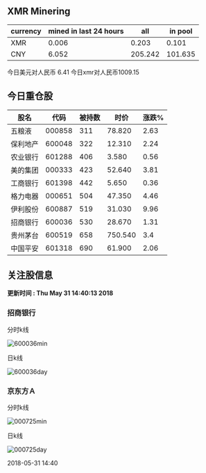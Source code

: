 ## XMR Minering

|currency|mined in last 24 hours|all|in pool|
|---|---|---|---|
|XMR|0.006|0.203|0.101|
|CNY|6.052|205.242|101.635|

今日美元对人民币 6.41	今日xmr对人民币1009.15


## 今日重仓股 

|股名|代码|被持数|时价|涨跌%|
|---|---|---|---|---|
|五粮液|000858|311|78.820|2.63|
|保利地产|600048|322|12.310|2.24|
|农业银行|601288|406|3.580|0.56|
|美的集团|000333|423|52.640|3.81|
|工商银行|601398|442|5.650|0.36|
|格力电器|000651|504|47.350|4.46|
|伊利股份|600887|519|31.030|9.96|
|招商银行|600036|530|28.670|1.31|
|贵州茅台|600519|658|750.540|3.4|
|中国平安|601318|690|61.900|2.06|

## 关注股信息
**更新时间 : Thu May 31 14:40:13 2018**
### 招商银行 
分时k线

![600036min](http://image.sinajs.cn/newchart/min/n/sh600036.gif)

日k线

![600036day](http://image.sinajs.cn/newchart/daily/n/sh600036.gif)

### 京东方Ａ 
分时k线

![000725min](http://image.sinajs.cn/newchart/min/n/sz000725.gif)

日k线

![000725day](http://image.sinajs.cn/newchart/daily/n/sz000725.gif)

2018-05-31 14:40